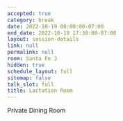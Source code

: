 ```yaml
---
accepted: true
category: break
date: 2022-10-19 08:00:00-07:00
end_date: 2022-10-19 17:30:00-07:00
layout: session-details
link: null
permalink: null
room: Santa Fe 3
hidden: true
schedule_layout: full
sitemap: false
talk_slot: full
title: Lactation Room
---
```


Private Dining Room
